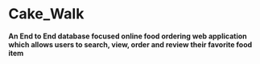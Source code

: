 # Cake_Walk

**An End to End database focused online food ordering web application which allows users to search, view, order and review their favorite food item**
